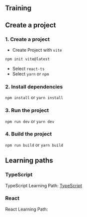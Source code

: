 ## Training 

## Create a project

### 1. Create a project

- Create Project with `vite`
```bash
npm init vite@latest
```
- Select `react-ts`
- Select `yarn` or `npm`


### 2. Install dependencies
`npm install` or `yarn install`


### 3. Run the project
`npm run dev` or `yarn dev`


### 4. Build the project
`npm run build` or `yarn build`



## Learning paths

### TypeScript
TypeScript Learning Path:
[TypeScript](./typescript.md)


### React
React Learning Path:
